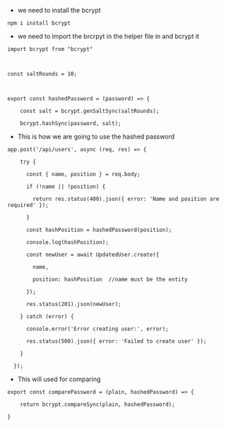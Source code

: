 - we need to install the bcrypt
```
npm i install bcrypt
```
- we need to import the brcrpyt in the helper file in and bcrypt it
```
import bcrypt from "bcrypt"

  

const saltRounds = 10;

  

export const hashedPassword = (password) => {

    const salt = bcrypt.genSaltSync(saltRounds);

    bcrypt.hashSync(password, salt);

```
- This is how we are going to use the hashed password
```
app.post('/api/users', async (req, res) => {

    try {

      const { name, position } = req.body;

      if (!name || !position) {

        return res.status(400).json({ error: 'Name and position are required' });

      }

      const hashPosition = hashedPassword(position);

      console.log(hashPosition);

      const newUser = await UpdatedUser.create({

        name,

        position: hashPosition  //name must be the entity

      });

      res.status(201).json(newUser);

    } catch (error) {

      console.error('Error creating user:', error);

      res.status(500).json({ error: 'Failed to create user' });

    }

  });
```

- This will used for comparing
```
export const comparePassword = (plain, hashedPassword) => {

    return bcrypt.compareSync(plain, hashedPassword);

}
```